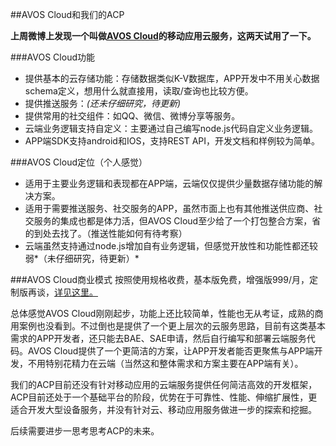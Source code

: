 ##AVOS Cloud和我们的ACP


**上周微博上发现一个叫做[AVOS Cloud](https://cn.avoscloud.com/)的移动应用云服务，这两天试用了一下。**

###AVOS Cloud功能
- 提供基本的云存储功能：存储数据类似K-V数据库，APP开发中不用关心数据schema定义，想用什么就直接用，读取/查询也比较方便。
- 提供推送服务：*(还未仔细研究，待更新)*
- 提供常用的社交组件：如QQ、微信、微博分享等服务。
- 云端业务逻辑支持自定义：主要通过自己编写node.js代码自定义业务逻辑。
- APP端SDK支持android和IOS，支持REST API，开发文档和样例较为简单。

###AVOS Cloud定位（个人感觉）
- 适用于主要业务逻辑和表现都在APP端，云端仅仅提供少量数据存储功能的解决方案。
- 适用于需要推送服务、社交服务的APP，虽然市面上也有其他推送供应商、社交服务的集成也都是体力活，但AVOS Cloud至少给了一个打包整合方案，省的到处去找了。（推送性能如何有待考察）
- 云端虽然支持通过node.js增加自有业务逻辑，但感觉开放性和功能性都还较弱*（未仔细研究，待更新）*

###AVOS Cloud商业模式
按照使用规格收费，基本版免费，增强版999/月，定制版再谈，[详见这里。](https://cn.avoscloud.com/price.html)

总体感觉AVOS Cloud刚刚起步，功能上还比较简单，性能也无从考证，成熟的商用案例也没看到。不过倒也是提供了一个更上层次的云服务思路，目前有这类基本需求的APP开发者，还只能去BAE、SAE申请，然后自行编写和部署云端服务代码。AVOS Cloud提供了一个更简洁的方案，让APP开发者能否更聚焦与APP端开发，不用特别花精力在云端（当然这和整体需求和方案主要在APP端有关）。

我们的ACP目前还没有针对移动应用的云端服务提供任何简洁高效的开发框架，ACP目前还处于一个基础平台的阶段，优势在于可靠性、性能、伸缩扩展性，更适合开发大型设备服务，并没有针对云、移动应用服务做进一步的探索和挖掘。

后续需要进步一思考思考ACP的未来。
